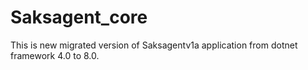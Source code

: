 # Saksagent_core
This is new migrated version of Saksagentv1a application from dotnet framework 4.0 to 8.0.
